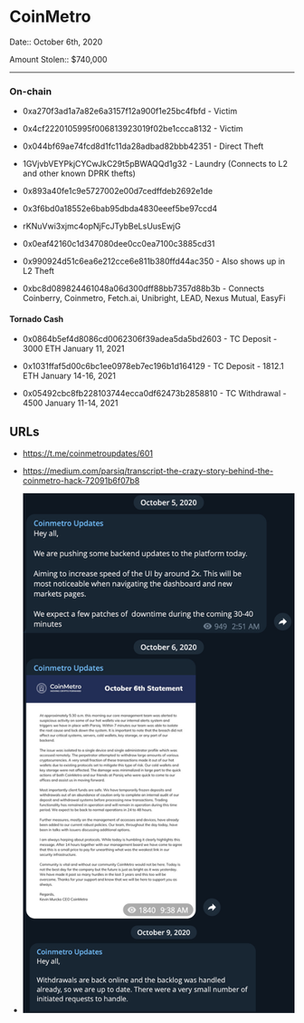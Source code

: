 # CoinMetro

Date:: October 6th, 2020

Amount Stolen:: $740,000


---


### On-chain

- 0xa270f3ad1a7a82e6a3157f12a900f1e25bc4fbfd - Victim

- 0x4cf2220105995f006813923019f02be1ccca8132 - Victim 

- 0x044bf69ae74fcd8d1fc11da28adbad82bbb42351 - Direct Theft

- 1GVjvbVEYPkjCYCwJkC29t5pBWAQQd1g32 - Laundry (Connects to L2 and other known DPRK thefts)

- 0x893a40fe1c9e5727002e00d7cedffdeb2692e1de

- 0x3f6bd0a18552e6bab95dbda4830eeef5be97ccd4

- rKNuVwi3xjmc4opNjFcJTybBeLsUusEwjG

- 0x0eaf42160c1d347080dee0cc0ea7100c3885cd31

- 0x990924d51c6ea6e212cce6e811b380ffd44ac350 - Also shows up in L2 Theft

- 0xbc8d089824461048a06d300dff88bb7357d88b3b - Connects Coinberry, Coinmetro, Fetch.ai, Unibright, LEAD, Nexus Mutual, EasyFi


#### Tornado Cash

- 0x0864b5ef4d8086cd0062306f39adea5da5bd2603 - TC Deposit - 3000 ETH January 11, 2021

- 0x1031ffaf5d00c6bc1ee0978eb7ec196b1d164129 - TC Deposit - 1812.1 ETH January 14-16, 2021

- 0x05492cbc8fb228103744ecca0df62473b2858810 - TC Withdrawal - 4500 January 11-14, 2021



## URLs

- https://t.me/coinmetroupdates/601

- https://medium.com/parsiq/transcript-the-crazy-story-behind-the-coinmetro-hack-72091b6f07b8

- ![](../images/Coinmetro.png)